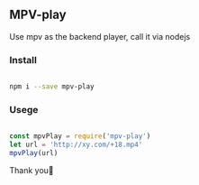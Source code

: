## MPV-play

Use mpv as the backend player, call it via nodejs

### Install

```bash

npm i --save mpv-play

```

### Usege

```js

const mpvPlay = require('mpv-play')
let url = 'http://xy.com/+18.mp4'
mpvPlay(url)

```

Thank you🍓